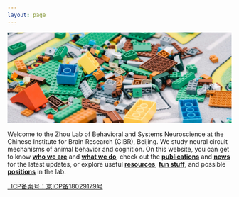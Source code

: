 ```yaml
---
layout: page
---
```


<p align="center">
  <img width="800" src="/assets/lego_blocks_strip.jpg">
</p>

Welcome to the Zhou Lab of Behavioral and Systems Neuroscience at the Chinese Institute for Brain Research (CIBR), Beijing. We study neural circuit mechanisms of animal behavior and cognition. On this website, you can get to know [**who we are**](People.md) and [**what we do**](Research.md), check out the [**publications**](Publications.md) and [**news**](News.md) for the latest updates, or explore useful [**resources**](Resources.md), [**fun stuff**](Fun.md), and possible [**positions**](Join.md) in the lab.


<footer>
  <a href=" " target="_blank" >&nbsp;&nbsp;ICP备案号：京ICP备18029179号</a>
</footer>
